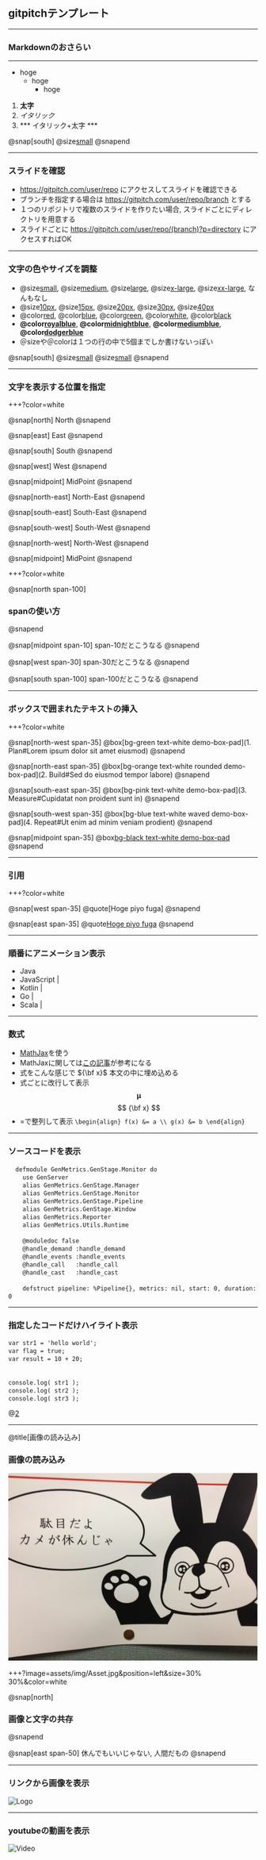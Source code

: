 ## gitpitchテンプレート

---

### Markdownのおさらい

***

- hoge
	- hoge
		- hoge

1. **太字**
2. *イタリック*
3. *** イタリック+太字 ***

@snap[south]
@size[small](https://qiita.com/kamorits/items/6f342da395ad57468ae3)
@snapend

---

### スライドを確認

- https://gitpitch.com/user/repo にアクセスしてスライドを確認できる
- ブランチを指定する場合は https://gitpitch.com/user/repo/branch とする
- １つのリポジトリで複数のスライドを作りたい場合, スライドごとにディレクトリを用意する
- スライドごとに https://gitpitch.com/user/repo/(branch)?p=directory にアクセスすればOK

---

### 文字の色やサイズを調整

- @size[small](小), @size[medium](中),  @size[large](大), @size[x-large](特大), @size[xx-large](超特大), なんもなし
- @size[10px](10px), @size[15px](15px), @size[20px](20px), @size[30px](30px), @size[40px](40px)
- @color[red](赤), @color[blue](青), @color[green](緑), @color[white](白),  @color[black](黒)
- **@color[royalblue](いい感じの青)**,  **@color[midnightblue](深い青)**, **@color[mediumblue](中くらいの青)**, **@color[dodgerblue](よくわからない青)**
- ＠sizeや＠colorは１つの行の中で5個までしか書けないっぽい

@snap[south]
@size[small](https://developer.mozilla.org/en-US/docs/Web/CSS/font-size)
@size[small](https://developer.mozilla.org/en-US/docs/Web/CSS/color_value)
@snapend

---

### 文字を表示する位置を指定

+++?color=white

@snap[north]
North
@snapend

@snap[east]
East
@snapend

@snap[south]
South
@snapend

@snap[west]
West
@snapend

@snap[midpoint]
MidPoint
@snapend

@snap[north-east]
North-East
@snapend

@snap[south-east]
South-East
@snapend

@snap[south-west]
South-West
@snapend

@snap[north-west]
North-West
@snapend

@snap[midpoint]
MidPoint
@snapend

+++?color=white

@snap[north span-100]
### spanの使い方
@snapend

@snap[midpoint span-10]
span-10だとこうなる
@snapend

@snap[west span-30]
span-30だとこうなる
@snapend

@snap[south span-100]
span-100だとこうなる
@snapend

---

### ボックスで囲まれたテキストの挿入

+++?color=white

@snap[north-west span-35]
@box[bg-green text-white demo-box-pad](1. Plan#Lorem ipsum dolor sit amet eiusmod)
@snapend

@snap[north-east span-35]
@box[bg-orange text-white rounded demo-box-pad](2. Build#Sed do eiusmod tempor labore)
@snapend

@snap[south-east span-35]
@box[bg-pink text-white demo-box-pad](3. Measure#Cupidatat non proident sunt in)
@snapend

@snap[south-west span-35]
@box[bg-blue text-white waved demo-box-pad](4. Repeat#Ut enim ad minim veniam prodient)
@snapend

@snap[midpoint span-35]
@box[bg-black text-white demo-box-pad](center)
@snapend

---

### 引用

+++?color=white

@snap[west span-35]
@quote[Hoge piyo fuga]
@snapend

@snap[east span-35]
@quote[Hoge piyo fuga](@szmlb)
@snapend

---

### 順番にアニメーション表示

- Java
- JavaScript |
- Kotlin |
- Go |
- Scala |

---

### 数式

- [MathJax](http://docs.mathjax.org/en/latest/index.html)を使う
- MathJaxに関しては[この記事](https://qiita.com/PlanetMeron/items/63ac58898541cbe81ada)が参考になる
- 式をこんな感じで ${\bf x}$ 本文の中に埋め込める
- 式ごとに改行して表示
$$ \boldsymbol{\mu} $$
$$ {\bf x} $$
- =で整列して表示
`
\begin{align}
f(x) &= a \\
g(x) &= b
\end{align}
`

---

### ソースコードを表示

```
  defmodule GenMetrics.GenStage.Monitor do
	use GenServer
	alias GenMetrics.GenStage.Manager
	alias GenMetrics.GenStage.Monitor
	alias GenMetrics.GenStage.Pipeline
	alias GenMetrics.GenStage.Window
	alias GenMetrics.Reporter
	alias GenMetrics.Utils.Runtime

	@moduledoc false
	@handle_demand :handle_demand
	@handle_events :handle_events
	@handle_call   :handle_call
	@handle_cast   :handle_cast
	
	defstruct pipeline: %Pipeline{}, metrics: nil, start: 0, duration: 0
```

---

### 指定したコードだけハイライト表示

```
var str1 = 'hello world';
var flag = true;
var result = 10 + 20;


console.log( str1 );
console.log( str2 );
console.log( str3 );
```
@[2](flagに「true」を代入)


---

@title[画像の読み込み]

### 画像の読み込み

![腹たつ](assets/img/Asset.jpg)

+++?image=assets/img/Asset.jpg&position=left&size=30% 30%&color=white

@snap[north]
### 画像と文字の共存
@snapend

@snap[east span-50]
休んでもいいじゃない, 人間だもの
@snapend

--- 

### リンクから画像を表示

![Logo](https://onetapbeyond.github.io/resource/img/samba/new-samba-deploy.jpg)


---

### youtubeの動画を表示

![Video](https://www.youtube.com/embed/mkiDkkdGGAQ) 